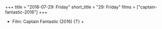 +++
title = "2016-07-29: Friday"
short_title = "29: Friday"
films = ["captain-fantastic-2016"]
+++


* Film: Captain Fantastic (2016) {T} +
